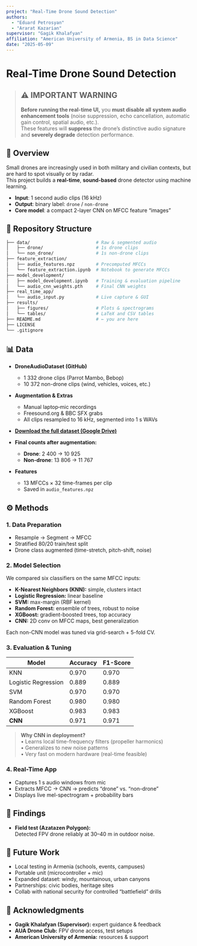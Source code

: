 ```yaml
---
project: "Real-Time Drone Sound Detection"
authors:
  - "Eduard Petrosyan"
  - "Ararat Kazarian"
supervisor: "Gagik Khalafyan"
affiliation: "American University of Armenia, BS in Data Science"
date: "2025-05-09"
---
```


# Real-Time Drone Sound Detection

> ## ⚠️ **IMPORTANT WARNING**
> **Before running the real-time UI,** you **must disable all system audio enhancement tools** (noise suppression, echo cancellation, automatic gain control, spatial audio, etc.).  
> These features will **suppress** the drone’s distinctive audio signature and **severely degrade** detection performance.

## 📖 Overview
Small drones are increasingly used in both military and civilian contexts, but are hard to spot visually or by radar.  
This project builds a **real-time**, **sound-based** drone detector using machine learning.

- **Input**: 1 second audio clips (16 kHz)  
- **Output**: binary label: `drone` / `non-drone`  
- **Core model**: a compact 2-layer CNN on MFCC feature “images”  

## 📂 Repository Structure
```bash
├── data/                         # Raw & segmented audio
│   ├── drone/                    # 1s drone clips
│   └── non_drone/                # 1s non-drone clips
├── feature_extraction/           
│   ├── audio_features.npz        # Precomputed MFCCs
│   └── feature_extraction.ipynb  # Notebook to generate MFCCs
├── model_development/
│   ├── model_development.ipynb   # Training & evaluation pipeline
│   └── audio_cnn_weights.pth     # Final CNN weights
├── real_time_app/
│   └── audio_input.py            # Live capture & GUI
├── results/
│   ├── figures/                  # Plots & spectrograms
│   └── tables/                   # LaTeX and CSV tables
├── README.md                     # ← you are here
├── LICENSE
└── .gitignore
```

## 📊 Data

- **DroneAudioDataset (GitHub)**
  - 1 332 drone clips (Parrot Mambo, Bebop)  
  - 10 372 non-drone clips (wind, vehicles, voices, etc.)

- **Augmentation & Extras**
  - Manual laptop‐mic recordings  
  - Freesound.org & BBC SFX grabs  
  - All clips resampled to 16 kHz, segmented into 1 s WAVs
  
- **[Download the full dataset (Google Drive)](https://drive.google.com/file/d/1wigM2843y82162ZKT2NGBOlYmm8BQFwa/view?usp=sharing)**

- **Final counts after augmentation:**
  - **Drone**: 2 400 → 10 925  
  - **Non-drone**: 13 806 → 11 767  

- **Features**
  - 13 MFCCs × 32 time-frames per clip  
  - Saved in `audio_features.npz`  

## ⚙️ Methods

### 1. Data Preparation
- Resample → Segment → MFCC  
- Stratified 80/20 train/test split  
- Drone class augmented (time-stretch, pitch-shift, noise)  

### 2. Model Selection
We compared six classifiers on the same MFCC inputs:  
- **K-Nearest Neighbors (KNN):** simple, clusters intact  
- **Logistic Regression:** linear baseline  
- **SVM:** max-margin (RBF kernel)  
- **Random Forest:** ensemble of trees, robust to noise  
- **XGBoost:** gradient-boosted trees, top accuracy  
- **CNN:** 2D conv on MFCC maps, best generalization  

Each non-CNN model was tuned via grid-search + 5-fold CV.

### 3. Evaluation & Tuning
| Model                 | Accuracy | F1-Score |
|-----------------------|----------|----------|
| KNN                   | 0.970    | 0.970    |
| Logistic Regression   | 0.889    | 0.889    |
| SVM                   | 0.970    | 0.970    |
| Random Forest         | 0.980    | 0.980    |
| XGBoost               | 0.983    | 0.983    |
| **CNN**               | 0.971    | 0.971    |

> **Why CNN in deployment?**  
> • Learns local time-frequency filters (propeller harmonics)  
> • Generalizes to new noise patterns  
> • Very fast on modern hardware (real-time feasible)  

### 4. Real-Time App
- Captures 1 s audio windows from mic  
- Extracts MFCC → CNN → predicts “drone” vs. “non-drone”  
- Displays live mel-spectrogram + probability bars  

## 🔎 Findings
- **Field test (Azatazen Polygon):**  
  Detected FPV drone reliably at 30–40 m in outdoor noise.  

## 🚀 Future Work
- Local testing in Armenia (schools, events, campuses)  
- Portable unit (microcontroller + mic)  
- Expanded dataset: windy, mountainous, urban canyons  
- Partnerships: civic bodies, heritage sites  
- Collab with national security for controlled “battlefield” drills  

## 🙏 Acknowledgments
- **Gagik Khalafyan (Supervisor):** expert guidance & feedback  
- **AUA Drone Club:** FPV drone access, test setups  
- **American University of Armenia:** resources & support  


